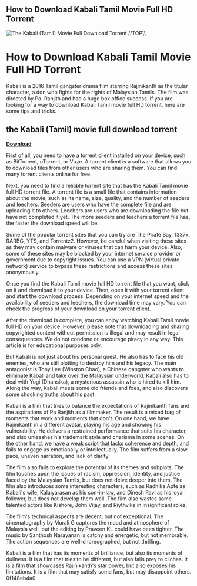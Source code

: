 ## How to Download Kabali Tamil Movie Full HD Torrent

 
![The Kabali (Tamil) Movie Full Download Torrent \/\/TOP\\\\](https://encrypted-tbn3.gstatic.com/images?q=tbn:ANd9GcQd-fywLhH-ffnz41FPCnHrS2Gr0JvwV0D9nw9dCIMBbYPgPJkluuzWDILr)

 
# How to Download Kabali Tamil Movie Full HD Torrent
 
Kabali is a 2016 Tamil gangster drama film starring Rajinikanth as the titular character, a don who fights for the rights of Malaysian Tamils. The film was directed by Pa. Ranjith and had a huge box office success. If you are looking for a way to download Kabali Tamil movie full HD torrent, here are some tips and tricks.
 
## the Kabali (Tamil) movie full download torrent


[**Download**](https://www.google.com/url?q=https%3A%2F%2Ftiurll.com%2F2tLEJO&sa=D&sntz=1&usg=AOvVaw3BrqHWXDMUinyvEKingioh)

 
First of all, you need to have a torrent client installed on your device, such as BitTorrent, uTorrent, or Vuze. A torrent client is a software that allows you to download files from other users who are sharing them. You can find many torrent clients online for free.
 
Next, you need to find a reliable torrent site that has the Kabali Tamil movie full HD torrent file. A torrent file is a small file that contains information about the movie, such as its name, size, quality, and the number of seeders and leechers. Seeders are users who have the complete file and are uploading it to others. Leechers are users who are downloading the file but have not completed it yet. The more seeders and leechers a torrent file has, the faster the download speed will be.
 
Some of the popular torrent sites that you can try are The Pirate Bay, 1337x, RARBG, YTS, and Torrentz2. However, be careful when visiting these sites as they may contain malware or viruses that can harm your device. Also, some of these sites may be blocked by your internet service provider or government due to copyright issues. You can use a VPN (virtual private network) service to bypass these restrictions and access these sites anonymously.
 
Once you find the Kabali Tamil movie full HD torrent file that you want, click on it and download it to your device. Then, open it with your torrent client and start the download process. Depending on your internet speed and the availability of seeders and leechers, the download time may vary. You can check the progress of your download on your torrent client.
 
After the download is complete, you can enjoy watching Kabali Tamil movie full HD on your device. However, please note that downloading and sharing copyrighted content without permission is illegal and may result in legal consequences. We do not condone or encourage piracy in any way. This article is for educational purposes only.

But Kabali is not just about his personal quest. He also has to face his old enemies, who are still plotting to destroy him and his legacy. The main antagonist is Tony Lee (Winston Chao), a Chinese gangster who wants to eliminate Kabali and take over the Malaysian underworld. Kabali also has to deal with Yogi (Dhansika), a mysterious assassin who is hired to kill him. Along the way, Kabali meets some old friends and foes, and also discovers some shocking truths about his past.
 
Kabali is a film that tries to balance the expectations of Rajinikanth fans and the aspirations of Pa Ranjith as a filmmaker. The result is a mixed bag of moments that work and moments that don't. On one hand, we have Rajinikanth in a different avatar, playing his age and showing his vulnerability. He delivers a restrained performance that suits his character, and also unleashes his trademark style and charisma in some scenes. On the other hand, we have a weak script that lacks coherence and depth, and fails to engage us emotionally or intellectually. The film suffers from a slow pace, uneven narration, and lack of clarity.
 
The film also fails to explore the potential of its themes and subplots. The film touches upon the issues of racism, oppression, identity, and justice faced by the Malaysian Tamils, but does not delve deeper into them. The film also introduces some interesting characters, such as Radhika Apte as Kabali's wife, Kalaiyarasan as his son-in-law, and Dinesh Ravi as his loyal follower, but does not develop them well. The film also wastes some talented actors like Kishore, John Vijay, and Riythvika in insignificant roles.
 
The film's technical aspects are decent, but not exceptional. The cinematography by Murali G captures the mood and atmosphere of Malaysia well, but the editing by Praveen KL could have been tighter. The music by Santhosh Narayanan is catchy and energetic, but not memorable. The action sequences are well-choreographed, but not thrilling.
 
Kabali is a film that has its moments of brilliance, but also its moments of dullness. It is a film that tries to be different, but also falls prey to cliches. It is a film that showcases Rajinikanth's star power, but also exposes his limitations. It is a film that may satisfy some fans, but may disappoint others.
 0f148eb4a0
